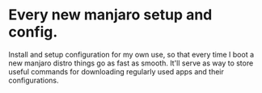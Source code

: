 # Every new manjaro setup and config.
Install and setup configuration for my own use, so that every time I boot a new manjaro distro things go as fast as smooth. It'll serve as way to store useful commands for downloading regularly used apps and their configurations.
